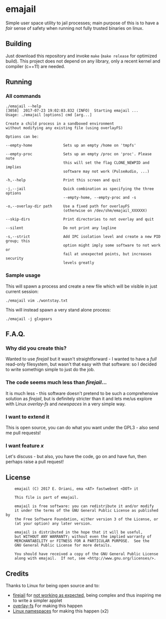 # emajail

Simple user space utility to jail processes; main purpose of this is to have a *fair* sense of safety when running not fully trusted binaries on linux.

## Building

Just download this repository and invoke `make` (`make release` for optimized build). This project does not depend on any library, only a recent kernel and compiler (c++11) are needed.

## Running

### All commands

```
./emajail --help
[3058]	2017-07-23 19:02:03.832	(INFO)	Starting emajail ...
Usage: ./emajail [options] cmd [arg...]

Create a child process in a sandboxed environment
without modifying any existing file (using overlayFS)

Options can be:

--empty-home              Sets up an empty /home on 'tmpfs'

--empty-proc              Sets up an empty /proc on 'proc'. Please note
                          this will set the flag CLONE_NEWPID and implies
                          software may not work (PulseAudio, ...)

-h,--help                 Print this screen and quit

-j,--jail                 Quick combination as specifying the three options
                          --empty-home, --empty-proc and -s

-o,--overlay-dir path     Use a fixed path for overlayFS
                          (otherwise on /dev/shm/emajail_XXXXXX)

--skip-dirs               Print directories to not overlay and quit

--silent                  Do not print any logline

-s,--strict               Add IPC isolation level and create a new PID group; this
                          option might imply some software to not work or
                          fail at unexpected points, but increases security
                          levels greatly

```

### Sample usage

This will spawn a process and create a new file which will be visible in just current session:

```
./emajail vim ./wontstay.txt
```

This will instead spawn a very stand alone process:

```
./emajail -j glxgears
```

## F.A.Q.

### Why did you create this?

Wanted to use *firejail* but it wasn't straightforward - I wanted to have a *full* read-only filesystem, but wasn't that easy with that software: so I decided to write somethign simple to just do the job.

### The code seems much less than *firejail*...

It is much less - this software doesn't pretend to be such a comprehensive solution as *firejail*, but is definitely stricter than it and lets me/us explore with Linux *overlay-fs* and *newspaces* in a very simple way.

### I want to extend it

This is open source, you can do what you want under the GPL3 - also send me pull requests!

### I want feature *x*

Let's discuss - but also, you have the code, go on and have fun, then perhaps raise a pull request!

## License

```
	emajail (C) 2017 E. Oriani, ema <AT> fastwebnet <DOT> it

	This file is part of emajail.

	emajail is free software: you can redistribute it and/or modify
	it under the terms of the GNU General Public License as published by
	the Free Software Foundation, either version 3 of the License, or
	(at your option) any later version.

	emajail is distributed in the hope that it will be useful,
	but WITHOUT ANY WARRANTY; without even the implied warranty of
	MERCHANTABILITY or FITNESS FOR A PARTICULAR PURPOSE.  See the
	GNU General Public License for more details.

	You should have received a copy of the GNU General Public License
	along with emajail.  If not, see <http://www.gnu.org/licenses/>.
```

## Credits

Thanks to Linux for being open source and to:
- [firejail](https://firejail.wordpress.com/) for [not working as expected](https://superuser.com/questions/1155653/is-it-expected-that-firejail-allows-r-w-outside-of-the-sandbox-without-overla), being complex and thus inspiring me to write a simpler applet
- [overlay-fs](https://www.kernel.org/doc/Documentation/filesystems/overlayfs.txt) For making this happen
- [Linux namespaces](http://man7.org/linux/man-pages/man7/namespaces.7.html) for making this happen (x2)
